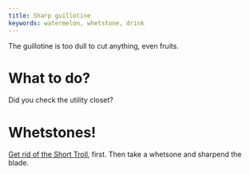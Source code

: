 ```yaml
---
title: Sharp guillotine
keywords: watermelon, whetstone, drink
---
```


The guillotine is too dull to cut anything, even fruits.

# What to do?
Did you check the utility closet?

# Whetstones!
[Get rid of the Short Troll](040-shorttroll.md), first. Then take a whetsone and sharpend the blade.
